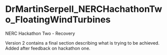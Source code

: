 # DrMartinSerpell_NERCHachathonTwo_FloatingWindTurbines
NERC Hackathon Two - Recovery

Version 2 contains a final section describing what is trying to be achieved. Added after feedback on hackathon one.
